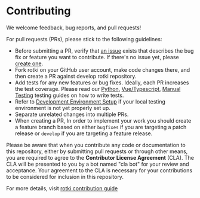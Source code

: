 # Contributing

We welcome feedback, bug reports, and pull requests!

For pull requests (PRs), please stick to the following guidelines:

* Before submitting a PR, verify that [an issue](https://github.com/rotki/rotki/issues) exists that describes the bug fix or feature you want to contribute. If there's no issue yet, please [create one](https://github.com/rotki/rotki/issues/new/choose).
* Fork rotki on your GitHub user account, make code changes there, and then create a PR against develop rotki repository.
* Add tests for any new features or bug fixes. Ideally, each PR increases the test coverage. Please read our [Python](https://rotki.readthedocs.io/en/latest/contribute.html#python-code-testing), [Vue/Typescript](https://rotki.readthedocs.io/en/latest/contribute.html#vue-typescript-testing), [Manual Testing](https://rotki.readthedocs.io/en/latest/contribute.html#manual-testing) testing guides on how to write tests.
* Refer to [Development Environment Setup](https://rotki.readthedocs.io/en/stable/installation_guide.html/) if your local testing environment is not yet properly set up.
* Separate unrelated changes into multiple PRs.
* When creating a PR,
  In order to implement your work you should create a feature branch based on either `bugfixes` if you are targeting a patch release or `develop` if you are           targeting a feature release.



Please be aware that when you contribute any code or documentation to this repository, either by submitting pull requests or through other means, you are required to agree to the **Contributor License Agreement** (CLA). The CLA will be presented to you by a bot named "cla bot" for your review and acceptance. Your agreement to the CLA is necessary for your contributions to be considered for inclusion in this repository.

For more details, visit [rotki contribution guide](https://rotki.readthedocs.io/en/latest/contribute.html)


